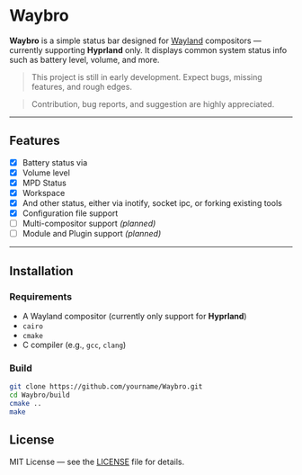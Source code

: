 # Waybro

**Waybro** is a simple status bar designed for [Wayland](https://wayland.freedesktop.org/) compositors — currently supporting **Hyprland** only. It displays common system status info such as battery level, volume, and more.

>  This project is still in early development. Expect bugs, missing features, and rough edges.

>  Contribution, bug reports, and suggestion are highly appreciated.


---

##  Features

- [x] Battery status via
- [x] Volume level
- [x] MPD Status
- [x] Workspace
- [x] And other status, either via inotify, socket ipc, or forking existing tools
- [x] Configuration file support 
- [ ] Multi-compositor support *(planned)*
- [ ] Module and Plugin support *(planned)*

---

##  Installation

### Requirements

- A Wayland compositor (currently only support for **Hyprland**)
- `cairo`
- `cmake`
- C compiler (e.g., `gcc`, `clang`)

### Build

```bash
git clone https://github.com/yourname/Waybro.git
cd Waybro/build
cmake ..
make
```

##  License
MIT License — see the [LICENSE](https://github.com/RedenHilal/Waybro?tab=MIT-1-ov-file#) file for details.
